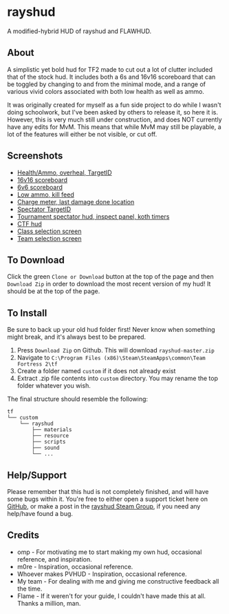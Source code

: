 rayshud
=======

A modified-hybrid HUD of rayshud and FLAWHUD.

About
-------

A simplistic yet bold hud for TF2 made to cut out a lot of clutter included that of the stock hud. It includes both a 6s and 16v16 scoreboard that can be toggled by changing to and from the minimal mode, and a range of various vivid colors associated with both low health as well as ammo. 

It was originally created for myself as a fun side project to do while I wasn't doing schoolwork, but I've been asked by others to release it, so here it is. However, this is very much still under construction, and does NOT currently have any edits for MvM. This means that while MvM may still be playable, a lot of the features will either be not visible, or cut off.

Screenshots
--------

* [Health/Ammo, overheal, TargetID](http://puu.sh/188pJ)
* [16v16 scoreboard](http://puu.sh/188qq)
* [6v6 scoreboard](http://puu.sh/188qS)
* [Low ammo, kill feed](http://puu.sh/188r9)
* [Charge meter, last damage done location](http://puu.sh/188rV)
* [Spectator TargetID](http://puu.sh/188tf)
* [Tournament spectator hud, inspect panel, koth timers](http://puu.sh/188wK)
* [CTF hud](http://puu.sh/188xO)
* [Class selection screen](http://puu.sh/19R5o)
* [Team selection screen](http://puu.sh/19R58)

To Download
--------

Click the green `Clone or Download` button at the top of the page and then `Download Zip` in order to download the most recent version of my hud! It should be at the top of the page. 

To Install
--------

Be sure to back up your old hud folder first! Never know when something might break, and it's always best to be prepared.

1. Press `Download Zip` on Github. This will download `rayshud-master.zip`
2. Navigate to `C:\Program Files (x86)\Steam\SteamApps\common\Team Fortress 2\tf`
3. Create a folder named `custom` if it does not already exist
4. Extract .zip file contents into `custom` directory. You may rename the top folder whatever you wish.

The final structure should resemble the following:
```
tf
└── custom
    └── rayshud
        ├── materials
        ├── resource
        ├── scripts
        ├── sound
        └── ...
```


Help/Support
--------

Please remember that this hud is not completely finished, and will have some bugs within it. You're free to either open a support ticket here on [GitHub](https://github.com/raysfire/rayshud/issues/new), or make a post in the [rayshud Steam Group](https://steamcommunity.com/groups/rayshud), if you need any help/have found a bug.

Credits
--------

* omp - For motivating me to start making my own hud, occasional reference, and inspiration.
* m0re - Inspiration, occasional reference.
* Whoever makes PVHUD - Inspiration, occasional reference.
* My team - For dealing with me and giving me constructive feedback all the time.
* Flame - If it weren't for your guide, I couldn't have made this at all. Thanks a million, man. 
